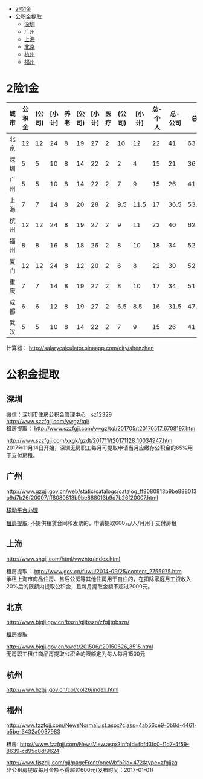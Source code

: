 <!-- TOC -->

- [2险1金](#2险1金)
- [公积金提取](#公积金提取)
    - [深圳](#深圳)
    - [广州](#广州)
    - [上海](#上海)
    - [北京](#北京)
    - [杭州](#杭州)
    - [福州](#福州)

<!-- /TOC -->

# 2险1金
|城市|公积金|(公司)|[小计]|养老|(公司)|[小计]|医疗|(公司)|[小计]|总-个人|总-公司|总|
|---|---|---|---|---|---|---|---|---|---|---|---|---|
|北京|12|12|24|8|19|27|2|10|12|22|41|63|
|深圳|5|5|10|8|14|22|2|2|4|15|21|36|
|广州|5|5|10|8|14|22|2|7|9|15|26|41|
|上海|7|7|14|8|20|28|2|9.5|11.5|17|36.5|53.5|
|杭州|12|12|24|8|19|27|2|9|11|22|40|62|
|福州|8|8|16|8|18|26|2|8|10|18|34|52|
|厦门|12|12|24|8|12|20|2|6|8|22|30|52|
|重庆|7|7|14|8|19|27|2|8|10|17|34|51|
|成都|6|6|12|8|19|27|2|6.5|8.5|16|31.5|47.5|
|武汉|5|5|10|8|14|22|2|7|9|15|26|41|

计算器： http://salarycalculator.sinaapp.com/city/shenzhen

# 公积金提取
## 深圳
微信：深圳市住房公积金管理中心　sz12329  
http://www.szzfgjj.com/ywgz/tql/  
租房提取： http://www.szzfgjj.com/ywgz/tql/201705/t20170517_6708197.htm

http://www.szzfgjj.com/xxgk/gzdt/201711/t20171128_10034947.htm  
2017年11月14日开始，深圳无房职工每月可提取申请当月应缴存公积金的65%用于支付房租。

## 广州
http://www.gzgjj.gov.cn/web/static/catalogs/catalog_ff8080813b9be888013b9d7b26f20007/ff8080813b9be888013b9d7b26f20007.html

[移动平台办理](http://www.gzgjj.gov.cn/web/static/articles/catalog_2c94ec8a2c7c601b012c7ca21c8f0003/2016-07-26/article_2c903250546cf2360156264fb14a21ed/2c903250546cf2360156264fb14a21ed.html)

[租房提取](http://www.gzgjj.gov.cn/web/static/articles/catalog_ff8080813b9be888013b9d7b26f20007/2017-05-27/article_2c9032505c4788bb015c481a7d71002a/2c9032505c4788bb015c481a7d71002a.html): 不提供租赁合同和发票的，申请提取600元/人/月用于支付房租

## 上海
http://www.shgjj.com/html/ywzntq/index.html

租房提取： 
http://www.gov.cn/fuwu/2014-09/25/content_2755975.htm  
承租上海市商品住房、售后公房等其他住房用于自住的，在扣除家庭月工资收入20%后的限额内提取公积金，且每月提取金额不超过2000元。

## 北京
http://www.bjgjj.gov.cn/bszn/gjjbszn/zfgjjtqbszn/

[租房提取](http://www.bjgjj.gov.cn/bszn/gjjbszn/zfgjjtqbszn/201708/t20170831_4596.html)

http://www.bjgjj.gov.cn/xwdt/201506/t20150626_3515.html  
无房职工租住商品房提取公积金的限额定为每人每月1500元

## 杭州
http://www.hzgjj.gov.cn/col/col26/index.html

## 福州
http://www.fzzfgjj.com/NewsNormalList.aspx?class=4ab56ce9-0b8d-4461-b5be-3432a0037983  

租房: http://www.fzzfgjj.com/NewsView.aspx?InfoId=fbfd3fc0-f1d7-4f59-8639-cd95d8df9624

http://www.fjszgjj.com/gjj/pageFront/oneWbfb?id=472&type=zfgjjzq  
非公租房提取每月金额不得超过600元(发布时间：2017-01-01)